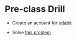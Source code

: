 # Pre-class Drill

- Create an account for [edabit](https://edabit.com/)

- Solve [this problem](https://edabit.com/challenge/cW5gZqYEv6bszrNSw)
